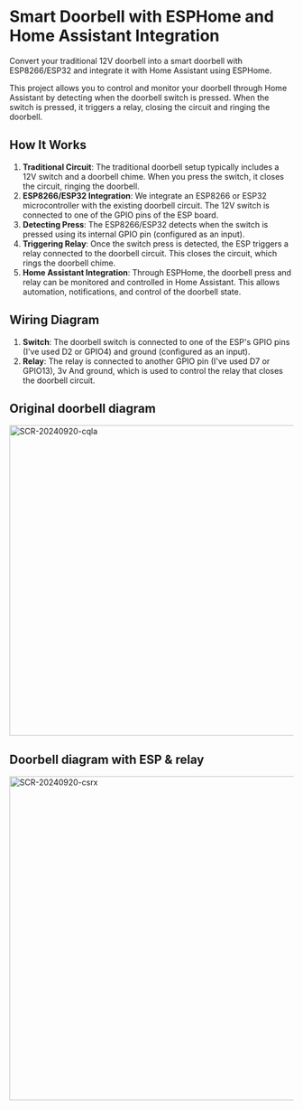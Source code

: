# Smart Doorbell with ESPHome and Home Assistant Integration

Convert your traditional 12V doorbell into a smart doorbell with ESP8266/ESP32 and integrate it with Home Assistant using ESPHome.

This project allows you to control and monitor your doorbell through Home Assistant by detecting when the doorbell switch is pressed. When the switch is pressed, it triggers a relay, closing the circuit and ringing the doorbell.

## How It Works

1. **Traditional Circuit**: The traditional doorbell setup typically includes a 12V switch and a doorbell chime. When you press the switch, it closes the circuit, ringing the doorbell.
2. **ESP8266/ESP32 Integration**: We integrate an ESP8266 or ESP32 microcontroller with the existing doorbell circuit. The 12V switch is connected to one of the GPIO pins of the ESP board.
3. **Detecting Press**: The ESP8266/ESP32 detects when the switch is pressed using its internal GPIO pin (configured as an input). 
4. **Triggering Relay**: Once the switch press is detected, the ESP triggers a relay connected to the doorbell circuit. This closes the circuit, which rings the doorbell chime.
5. **Home Assistant Integration**: Through ESPHome, the doorbell press and relay can be monitored and controlled in Home Assistant. This allows automation, notifications, and control of the doorbell state.

## Wiring Diagram

1. **Switch**: The doorbell switch is connected to one of the ESP's GPIO pins (I've used D2 or GPIO4) and ground (configured as an input).
2. **Relay**: The relay is connected to another GPIO pin (I've used D7 or GPIO13), 3v And ground, which is used to control the relay that closes the doorbell circuit.

## Original doorbell diagram

<img width="550" alt="SCR-20240920-cqla" src="https://github.com/user-attachments/assets/02fd2a6f-4bad-4797-b101-13de7834a87c">

## Doorbell diagram with ESP & relay

<img width="574" alt="SCR-20240920-csrx" src="https://github.com/user-attachments/assets/a36b9a66-9345-4d70-ac2a-b73b4d6ac0d8">

